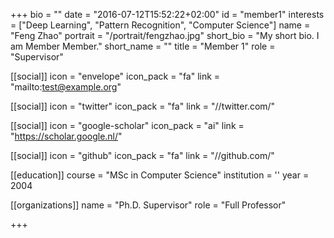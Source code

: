 +++
bio = ""
date = "2016-07-12T15:52:22+02:00"
id = "member1"
interests = ["Deep Learning", "Pattern Recognition", "Computer Science"]
name = "Feng Zhao"
portrait = "/portrait/fengzhao.jpg"
short_bio = "My short bio. I am Member Member."
short_name = ""
title = "Member 1"
role = "Supervisor"

[[social]]
    icon = "envelope"
    icon_pack = "fa"
    link = "mailto:test@example.org"

[[social]]
    icon = "twitter"
    icon_pack = "fa"
    link = "//twitter.com/"

[[social]]
    icon = "google-scholar"
    icon_pack = "ai"
    link = "https://scholar.google.nl/"

[[social]]
    icon = "github"
    icon_pack = "fa"
    link = "//github.com/"

[[education]]
    course = "MSc in Computer Science"
    institution = ''
    year = 2004

[[organizations]]
    name = "Ph.D. Supervisor"
    role = "Full Professor"

+++
